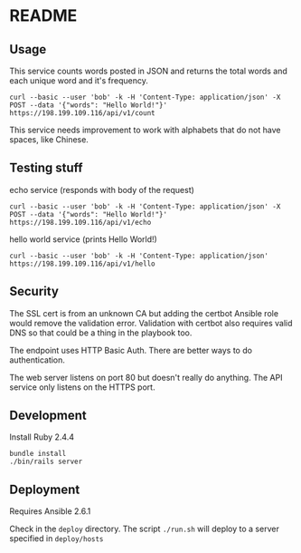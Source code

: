 # README

## Usage

This service counts words posted in JSON and returns the total words and each unique word and it's frequency.

`curl --basic --user 'bob' -k -H 'Content-Type: application/json' -X POST --data '{"words": "Hello World!"}' https://198.199.109.116/api/v1/count`

This service needs improvement to work with alphabets that do not have spaces, like Chinese.

## Testing stuff

echo service (responds with body of the request)

`curl --basic --user 'bob' -k -H 'Content-Type: application/json' -X POST --data '{"words": "Hello World!"}' https://198.199.109.116/api/v1/echo`

hello world service (prints Hello World!)

`curl --basic --user 'bob' -k -H 'Content-Type: application/json' https://198.199.109.116/api/v1/hello`

## Security

The SSL cert is from an unknown CA but adding the certbot Ansible role would remove the validation error. Validation with certbot also requires valid DNS so that could be a thing in the playbook too.

The endpoint uses HTTP Basic Auth. There are better ways to do authentication.

The web server listens on port 80 but doesn't really do anything. The API service only listens on the HTTPS port.

## Development

Install Ruby 2.4.4

```
bundle install
./bin/rails server
```

## Deployment

Requires Ansible 2.6.1

Check in the `deploy` directory. The script `./run.sh` will deploy to a server specified in `deploy/hosts`